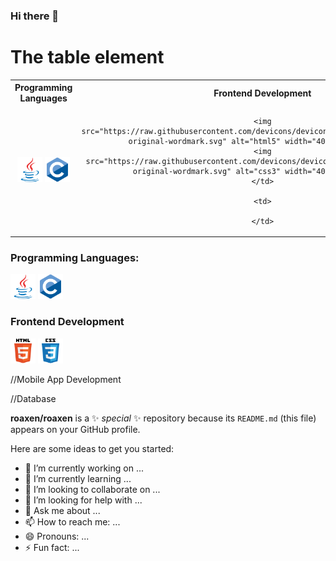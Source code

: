

### Hi there 👋
<html>
<head>
<style>
table, th, td {
  border: 1px  black;
  text-align: center;
}
</style>
</head>
<body>

<h1>The table element</h1>

<table>
  <tr>
    <th>Programming Languages</th>
    <th>Frontend Development</th>
    <th>Mobile App Development</th>
  </tr>
  <tr>
    <td>
    <img src="https://raw.githubusercontent.com/devicons/devicon/master/icons/java/java-original.svg" alt="java" width="40" height="40" /> 
    <img src="https://raw.githubusercontent.com/devicons/devicon/master/icons/c/c-original.svg" alt="c" width="40"height="40" /> 
    </td>
    <td style=''>
    
    <img src="https://raw.githubusercontent.com/devicons/devicon/master/icons/html5/html5-original-wordmark.svg" alt="html5" width="40" height="40"/> 
    <img src="https://raw.githubusercontent.com/devicons/devicon/master/icons/css3/css3-original-wordmark.svg" alt="css3" width="40" height="40"/>
    </td>
    
    <td>
    
    </td>
  </tr>
 
</table>

</body>
</html>

<h3 align="left">Programming Languages:</h3>
<p align="left">
            <img src="https://raw.githubusercontent.com/devicons/devicon/master/icons/java/java-original.svg" alt="java" width="40" height="40" /> 
            <img src="https://raw.githubusercontent.com/devicons/devicon/master/icons/c/c-original.svg" alt="c" width="40"height="40" /> 
 </p>
       
<h3 align="left">Frontend Development</h3>
<p align="left"> 
            <img src="https://raw.githubusercontent.com/devicons/devicon/master/icons/html5/html5-original-wordmark.svg" alt="html5" width="40" height="40"/> 
            <img src="https://raw.githubusercontent.com/devicons/devicon/master/icons/css3/css3-original-wordmark.svg" alt="css3" width="40" height="40"/>
</p>

//Mobile App Development



//Database




**roaxen/roaxen** is a ✨ _special_ ✨ repository because its `README.md` (this file) appears on your GitHub profile.

Here are some ideas to get you started:

- 🔭 I’m currently working on ...
- 🌱 I’m currently learning ...
- 👯 I’m looking to collaborate on ...
- 🤔 I’m looking for help with ...
- 💬 Ask me about ...
- 📫 How to reach me: ...
- 😄 Pronouns: ...
- ⚡ Fun fact: ...

